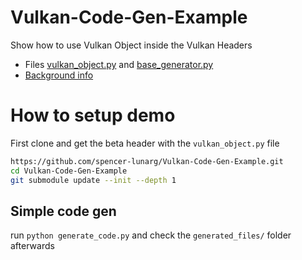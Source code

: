 # Vulkan-Code-Gen-Example

Show how to use Vulkan Object inside the Vulkan Headers

- Files [vulkan_object.py](https://github.com/spencer-lunarg/Vulkan-Headers/blob/spencer-lunarg-vulkan-object/registry/vulkan_object.py) and [base_generator.py](https://github.com/spencer-lunarg/Vulkan-Headers/blob/spencer-lunarg-vulkan-object/registry/base_generator.py)
- [Background info](./Vulkan_Code_Gen.pdf)

# How to setup demo

First clone and get the beta header with the `vulkan_object.py` file

```bash
https://github.com/spencer-lunarg/Vulkan-Code-Gen-Example.git
cd Vulkan-Code-Gen-Example
git submodule update --init --depth 1
```

## Simple code gen

run `python generate_code.py` and check the `generated_files/` folder afterwards
